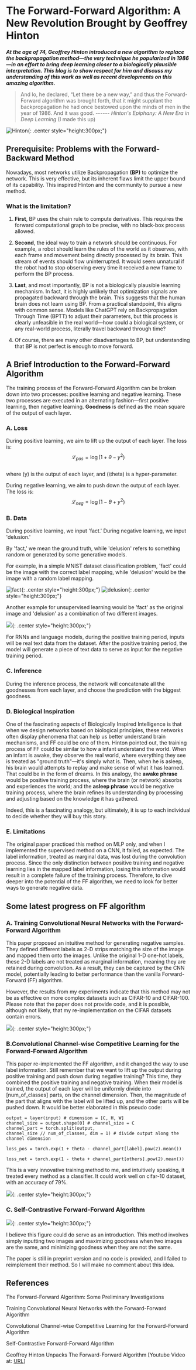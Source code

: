 # The Forward-Forward Algorithm: A New Revolution Brought by Geoffrey Hinton  
***At the age of 74, Geoffrey Hinton introduced a new algorithm to replace the backpropagation method—the very technique he popularized in 1986—in an effort to bring deep learning closer to a biologically plausible interpretation. This blog is to show respect for him and discuss my understanding of this work as well as recent developments on this amazing algorithm.***

> And lo, he declared, “Let there be a new way,” and thus the Forward-Forward algorithm was brought forth, that it might supplant the backpropagation he had once bestowed upon the minds of men in the year of 1986. And it was good. ------ *Hinton's Epiphany: A New Era in Deep Learning* (I made this up)

![Hinton](images/hinton.jpeg){: .center style="height:300px;"}

## Prerequisite: Problems with the Forward-Backward Method  
Nowadays, most networks utilize Backpropagation __(BP)__ to optimize the network. This is very effective, but its inherent flaws limit the upper bound of its capability. This inspired Hinton and the community to pursue a new method.

### What is the limitation?

1. **First**, BP uses the chain rule to compute derivatives. This requires the forward computational graph to be precise, with no black-box process allowed.

2. **Second**, the ideal way to train a network should be continuous. For example, a robot should learn the rules of the world as it observes, with each frame and movement being directly processed by its brain. This stream of events should flow uninterrupted. It would seem unnatural if the robot had to stop observing every time it received a new frame to perform the BP process.

3. **Last**, and most importantly, BP is not a biologically plausible learning mechanism. In fact, it is highly unlikely that optimization signals are propagated backward through the brain. This suggests that the human brain does not learn using BP. From a practical standpoint, this aligns with common sense. Models like ChatGPT rely on Backpropagation Through Time (BPTT) to adjust their parameters, but this process is clearly unfeasible in the real world—how could a biological system, or any real-world process, literally travel backward through time?

4. Of course, there are many other disadvantages to BP, but understanding that BP is not perfect is enough to move forward.

## A Brief Introduction to the Forward-Forward Algorithm  
The training process of the Forward-Forward Algorithm can be broken down into two processes: positive learning and negative learning. These two processes are executed in an alternating fashion—first positive learning, then negative learning. __Goodness__ is defined as the mean square of the output of each layer.

### A. Loss  
During positive learning, we aim to lift up the output of each layer. The loss is:  
$$ \mathcal{L}_{pos} = \log (1 + \theta - y^2) $$  
where \(y\) is the output of each layer, and \(\theta\) is a hyper-parameter.

During negative learning, we aim to push down the output of each layer. The loss is:  
$$ \mathcal{L}_{neg} = \log (1 - \theta + y^2) $$

### B. Data  
During positive learning, we input 'fact.' During negative learning, we input 'delusion.'

By 'fact,' we mean the ground truth, while 'delusion' refers to something random or generated by some generative models.

For example, in a simple MNIST dataset classification problem, 'fact' could be the image with the correct label mapping, while 'delusion' would be the image with a random label mapping.

![fact](images/fact.png){: .center style="height:300px;"}
![delusion](images/delusion.png){: .center style="height:300px;"}

Another example for unsupervised learning would be 'fact' as the original image and 'delusion' as a combination of two different images.

![](images/delusion-unsupervised.png){: .center style="height:300px;"}

For RNNs and language models, during the positive training period, inputs will be real text data from the dataset. After the positive training period, the model will generate a piece of text data to serve as input for the negative training period.

### C. Inference
During the inference process, the network will concatenate all the goodnesses from each layer, and choose the prediction with the biggest goodness.

### D. Biological Inspiration
One of the fascinating aspects of Biologically Inspired Intelligence is that when we design networks based on biological principles, these networks often display phenomena that can help us better understand brain mechanisms, and FF could be one of them. Hinton pointed out, the training process of FF could be similar to how a infant understand the world. When an infant is awake, they observe the real world, where everything they see is treated as "ground truth"—it's simply what is. Then, when he is asleep, his brain would attempts to replay and make sense of what it has learned. That could be in the form of dreams. In this analogy, the __awake phrase__ would be positive training process, where the brain (or network) absorbs and experiences the world; and the __asleep phrase__ would be negative training process, where the brain refines its understanding by processing and adjusting based on the knowledge it has gathered. 

Indeed, this is a fascinating analogy, but ultimately, it is up to each individual to decide whether they will buy this story.

### E. Limitations
The original paper practiced this method on MLP only, and when I implemented the supervised method on a CNN, it failed, as expected. The label information, treated as marginal data, was lost during the convolution process. Since the only distinction between positive training and negative learning lies in the mapped label information, losing this information would result in a complete failure of the training process. Therefore, to dive deeper into the potential of the FF algorithm, we need to look for better ways to generate negative data.

## Some latest progress on FF algorithm
### A. Training Convolutional Neural Networks with the Forward-Forward Algorithm
This paper proposed an intuitive method for generating negative samples. They defined different labels as 2-D strips matching the size of the image and mapped them onto the images. Unlike the original 1-D one-hot labels, these 2-D labels are not treated as marginal information, meaning they are retained during convolution. As a result, they can be captured by the CNN model, potentially leading to better performance than the vanilla Forward-Forward (FF) algorithm.

However, the results from my experiments indicate that this method may not be as effective on more complex datasets such as CIFAR-10 and CIFAR-100. Please note that the paper does not provide code, and it is possible, although not likely, that my re-implementation on the CIFAR datasets contain errors.

![](images/strips.png){: .center style="height:300px;"}

### B.Convolutional Channel-wise Competitive Learning for the Forward-Forward Algorithm
This paper re-implemented the FF algorithm, and it changed the way to use label information. Still remember that we want to lift up the output during positive training and push down during negative training? This time, they combined the positive training and negative training. When their model is trained, the output of each layer will be uniformly divide into [num_of_classes] parts, on the channel dimension. Then, the magnitude of the part that aligns with the label will be lifted up, and the other parts will be pushed down. It would be better elaborated in this pseudo code:

    output = layer(input) # dimension = [C, H, W]
    channel_size = output.shape[0] # channel_size = C
    channel_part = torch.split(output, 
    channel_size // num_of_classes, dim = 1) # divide output along the channel dimension

    loss_pos = torch.exp(1 + theta - channel_part[label].pow(2).mean())
    
    loss_net = torch.exp(1 - theta + channel_part[others].pow(2).mean())
This is a very innovative training method to me, and intuitively speaking, it treated every method as a classifier. It could work well on cifar-10 dataset, with an accuracy of 79%.

![](images/CwC.png){: .center style="height:300px;"}

### C. Self-Contrastive Forward-Forward Algorithm
![](images/contrastive.png){: .center style="height:300px;"}

I believe this figure could do serve as an introduction. This method involves simply inputting two images and maximizing goodness when two images are the same, and minimizing goodness when they are not the same.

The paper is still in preprint version and no code is provided, and I failed to reimplement their method. So I will make no comment about this idea.

## References
The Forward-Forward Algorithm: Some Preliminary Investigations

Training Convolutional Neural Networks with the Forward-Forward Algorithm

Convolutional Channel-wise Competitive Learning for the Forward-Forward Algorithm

Self-Contrastive Forward-Forward Algorithm

Geoffrey Hinton Unpacks The Forward-Forward Algorithm [Youtube Video at: [URL](https://www.youtube.com/watch?v=NWqy_b1OvwQ&t=1217s)]